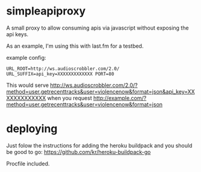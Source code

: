 simpleapiproxy
============

A small proxy to allow consuming apis via javascript without exposing the api keys.

As an example, I'm using this with last.fm for a testbed.

example config:

    URL_ROOT=http://ws.audioscrobbler.com/2.0/ URL_SUFFIX=api_key=XXXXXXXXXXXXX PORT=80

This would serve http://ws.audioscrobbler.com/2.0/?method=user.getrecenttracks&user=violencenow&format=json&api_key=XXXXXXXXXXXXX when you request http://example.com/?method=user.getrecenttracks&user=violencenow&format=json

deploying
============

Just folow the instructions for adding the heroku buildpack and you should be good to go: https://github.com/kr/heroku-buildpack-go

Procfile included.
